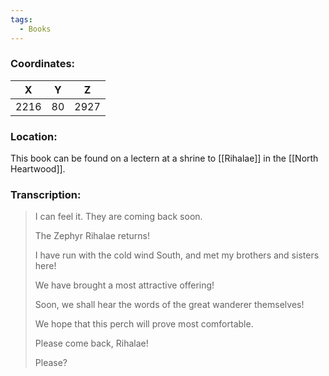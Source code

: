 ```yaml
---
tags:
  - Books
---
```


### Coordinates:
| **X** | **Y**| **Z** |
|:-----:|:----:|:-----:|
|2216  |80   |2927  |

### Location:
This book can be found on a lectern at a shrine to [[Rihalae]] in the [[North Heartwood]].

### Transcription:
> I can feel it. They are coming back soon.
>
> The Zephyr Rihalae returns!
>
> I have run with the cold wind South, and met my brothers and sisters here!
>
> We have brought a most attractive offering!
>
> Soon, we shall hear the words of the great wanderer themselves!
>
> We hope that this perch will prove most comfortable.
>
> Please come back, Rihalae!
>
> Please?

